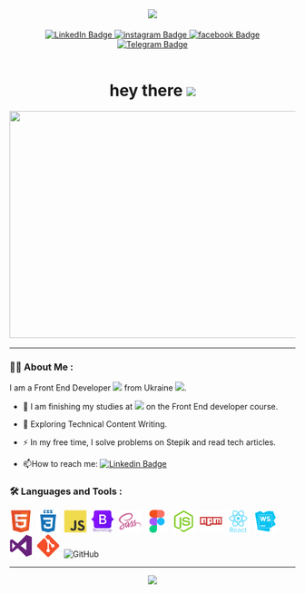 <div align="center">
  <div id="header">
    <img src="https://media.giphy.com/media/m6pvmOSXuTEPaKFWBz/giphy.gif" width="150"/>
  </div><br>
  <div id="badges">
    <a href="https://www.linkedin.com/in/%D0%BD%D0%B8%D0%BA%D0%BE%D0%BB%D0%B0%D0%B9-%D0%BA%D0%BE%D0%B7%D0%BB%D0%B5%D0%BD%D0%BA%D0%BE%D0%B2-41b221207/">
      <img src="https://img.shields.io/badge/LinkedIn-blue?style=for-the-badge&logo=linkedin&logoColor=white" alt="LinkedIn Badge"/>
    </a>
    <a href="https://www.instagram.com/nikolaikozlenkov/?igshid=ZmZhODViOGI%3D">
      <img src="https://img.shields.io/badge/instagram-red?style=for-the-badge&logo=instagram&logoColor=white" alt="instagram Badge"/>
    </a>
    <a href="https://www.facebook.com/profile.php?id=100017453857069&mibextid=ZbWKwL">
      <img src="https://img.shields.io/badge/facebook-blue?style=for-the-badge&logo=facebook&logoColor=white" alt="facebook Badge"/>
    </a>
     <a href="https://t.me/Nikolas82NG">
      <img src="https://img.shields.io/badge/Telegram-white?style=for-the-badge&logo=Telegram&logoColor=blue" alt="Telegram Badge"/>
    </a>
  </div>
  <img src="https://komarev.com/ghpvc/?username=your-github-username&style=flat-square&color=blue" alt=""/>
  <h1>
    hey there
    <img src="https://media.giphy.com/media/hvRJCLFzcasrR4ia7z/giphy.gif" width="30px"/>
  </h1>
</div>
<div align="center">
  <img src="https://media.giphy.com/media/dWesBcTLavkZuG35MI/giphy.gif" width="700" height="400"/>
</div>

---

### :man_technologist: About Me :
I am a Front End Developer <img src="https://media.giphy.com/media/WUlplcMpOCEmTGBtBW/giphy.gif" width="60"> from Ukraine <img src="https://media.giphy.com/media/GVdqiRZjAcYumSkCbT/giphy.gif" width="40">.
- :telescope: I am finishing my studies at <img src="https://edu.cbsystematics.com/assets/img/site/cbs-logo-white.svg" width="100"> on the Front End developer course.

- :seedling: Exploring Technical Content Writing.

- :zap: In my free time, I solve problems on Stepik and read tech articles.

- :mailbox:How to reach me: [![Linkedin Badge](https://img.shields.io/badge/-Linkedin-blue?style=flat&logo=Linkedin&logoColor=white)](https://www.linkedin.com/in/%D0%BD%D0%B8%D0%BA%D0%BE%D0%BB%D0%B0%D0%B9-%D0%BA%D0%BE%D0%B7%D0%BB%D0%B5%D0%BD%D0%BA%D0%BE%D0%B2-41b221207/)

### :hammer_and_wrench: Languages and Tools :
<div>
  <img src="https://github.com/devicons/devicon/blob/master/icons/html5/html5-original.svg" title="HTML5" alt="HTML" width="40" height="40"/>&nbsp;
  <img src="https://github.com/devicons/devicon/blob/master/icons/css3/css3-plain-wordmark.svg"  title="CSS3" alt="CSS" width="40" height="40"/>&nbsp;
  <img src="https://github.com/devicons/devicon/blob/master/icons/javascript/javascript-original.svg" title="JavaScript" alt="JavaScript" width="40" height="40"/>&nbsp;
  <img src="https://github.com/devicons/devicon/blob/master/icons/bootstrap/bootstrap-original-wordmark.svg" title="Bootstrap" alt="Bootstrap" width="40" height="40"/>&nbsp;
  <img src="https://github.com/devicons/devicon/blob/master/icons/sass/sass-original.svg" title="Sass" alt="Sass" width="40" height="40"/>&nbsp;
  <img src="https://github.com/devicons/devicon/blob/master/icons/figma/figma-original.svg" title="Figma" alt="Figma" width="40" height="40"/>&nbsp;
  <img src="https://github.com/devicons/devicon/blob/master/icons/nodejs/nodejs-original.svg" title="NodeJS" alt="NodeJS" width="40" height="40"/>&nbsp;
  <img src="https://github.com/devicons/devicon/blob/master/icons/npm/npm-original-wordmark.svg" title="npm" alt="npm" width="40" height="40"/>&nbsp;
  <img src="https://github.com/devicons/devicon/blob/master/icons/react/react-original-wordmark.svg" title="React" alt="React" width="40" height="40"/>&nbsp;
  <img src="https://github.com/devicons/devicon/blob/master/icons/webstorm/webstorm-plain.svg" title="WStorm" alt="WStorm" width="40" height="40"/>&nbsp;
  <img src="https://github.com/devicons/devicon/blob/master/icons/visualstudio/visualstudio-plain.svg" title="WSC"  alt="WSC" width="40" height="40"/>&nbsp;
  <img src="https://github.com/devicons/devicon/blob/master/icons/git/git-original.svg" title="Git" **alt="Git" width="40" height="40"/>&nbsp;
  <img src="https://media.giphy.com/media/du3J3cXyzhj75IOgvA/giphy.gif" title="GitHub" alt="GitHub" width="40" height="40"/>&nbsp;
</div>

---


<div align="center">
  <img src="https://media.giphy.com/media/BmmfETghGOPrW/giphy.gif" height="280"/>
</div>
